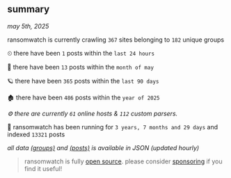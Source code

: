 
## summary
_may 5th, 2025_

ransomwatch is currently crawling `367` sites belonging to `182` unique groups

⏲ there have been `1` posts within the `last 24 hours`

🦈 there have been `13` posts within the `month of may`

🪐 there have been `365` posts within the `last 90 days`

🏚 there have been `486` posts within the `year of 2025`

_⚙️ there are currently `61` online hosts & `112` custom parsers._

🦕 ransomwatch has been running for `3 years, 7 months and 29 days` and indexed `13321` posts

_all data  [(groups)](http://ransomwhat.telemetry.ltd/groups) and [(posts)](http://ransomwhat.telemetry.ltd/posts) is available in JSON (updated hourly)_

> ransomwatch is fully [open source](https://github.com/joshhighet/ransomwatch#ransomwatch--). please consider [sponsoring](https://github.com/sponsors/joshhighet) if you find it useful!
